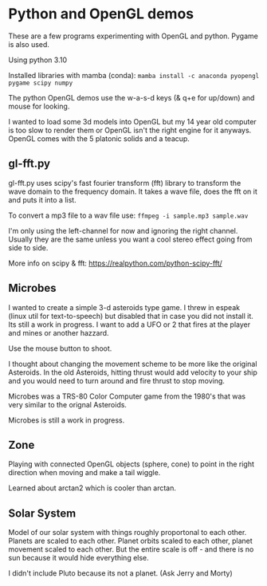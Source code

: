 # Python and OpenGL demos

These are a few programs experimenting with OpenGL and python.  Pygame is also used.


Using python 3.10

Installed libraries with mamba (conda): `mamba install -c anaconda pyopengl pygame scipy numpy`

The python OpenGL demos use the w-a-s-d keys (& q+e for up/down) and mouse for looking.

I wanted to load some 3d models into OpenGL but my 14 year old computer is too slow to render them or OpenGL isn't the right engine for it anyways.  OpenGL comes with the 5 platonic solids and a teacup.

## gl-fft.py

gl-fft.py uses scipy's fast fourier transform (fft) library to transform the wave domain to the frequency domain.  It takes a wave file, does the fft on it and puts it into a list.

To convert a mp3 file to a wav file use: `ffmpeg -i sample.mp3 sample.wav`

I'm only using the left-channel for now and ignoring the right channel.  Usually they are the same unless you want a cool stereo effect going from side to side.

More info on scipy & fft:
https://realpython.com/python-scipy-fft/


## Microbes

I wanted to create a simple 3-d asteroids type game.  I threw in espeak (linux util for text-to-speech) but disabled that in case you did not install it.  Its still a work in progress.  I want to add a UFO or 2 that fires at the player and mines or another hazzard.

Use the mouse button to shoot.  

I thought about changing the movement scheme to be more like the original Asteroids. In the old Asteroids, hitting thrust would add velocity to your ship and you would need to turn around and fire thrust to stop moving.  

Microbes was a TRS-80 Color Computer game from the 1980's that was very similar to the orignal Asteroids.  

Microbes is still a work in progress.

## Zone

Playing with connected OpenGL objects (sphere, cone) to point in the right direction when moving and make a tail wiggle.

Learned about arctan2 which is cooler than arctan.

## Solar System

Model of our solar system with things roughly proportonal to each other.  Planets are scaled to each other.  Planet orbits scaled to each other, planet movement scaled to each other.  But the entire scale is off - and there is no sun because it would hide everything else.

I didn't include Pluto because its not a planet.  (Ask Jerry and Morty)
